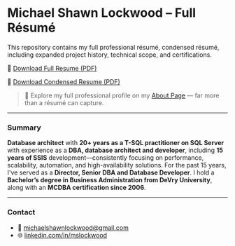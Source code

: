 # Michael Shawn Lockwood – Full Résumé

This repository contains my full professional résumé, condensed résumé, including expanded project history, technical scope, and certifications.

📄 [Download Full Resume (PDF)](https://github.com/michaelshawnlockwood/MyResume/raw/main/MichaelLockwood_FullResume.pdf)

📄 [Download Condensed Resume (PDF)](https://github.com/michaelshawnlockwood/MyResume/raw/main/MichaelLockwood_CondensedResume.pdf)

> 🚀 Explore my full professional profile on my [About Page](https://michaelshawnlockwood.github.io/about/) — far more than a résumé can capture.

---

### Summary

__Database architect__ with __20+ years as a T-SQL practitioner on SQL Server__ with experience as a __DBA, database architect and developer__, including __15 years of SSIS__ development—consistently focusing on performance, scalability, automation, and high-availability solutions. For the past 15 years, I've served as a __Director, Senior DBA and Database Developer__. I hold a __Bachelor’s degree in Business Administration from DeVry University__, along with an __MCDBA certification since 2006__.

---

### Contact

- 📧 michaelshawnlockwood@gmail.com  
- 🌐 [linkedin.com/in/mslockwood](https://linkedin.com/in/mslockwood)
